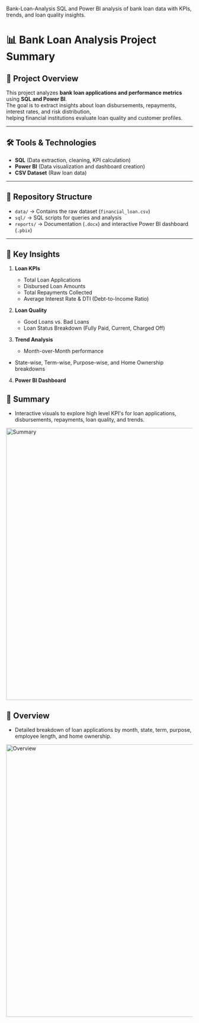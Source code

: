  Bank-Loan-Analysis
SQL and Power BI analysis of bank loan data with KPIs, trends, and loan quality insights.

# 📊 Bank Loan Analysis Project Summary

## 📌 Project Overview
This project analyzes **bank loan applications and performance metrics** using **SQL and Power BI**.  
The goal is to extract insights about loan disbursements, repayments, interest rates, and risk distribution,  
helping financial institutions evaluate loan quality and customer profiles.

---

## 🛠️ Tools & Technologies
- **SQL** (Data extraction, cleaning, KPI calculation)
- **Power BI** (Data visualization and dashboard creation)
- **CSV Dataset** (Raw loan data)

---

## 📂 Repository Structure
- `data/` → Contains the raw dataset (`financial_loan.csv`)  
- `sql/` → SQL scripts for queries and analysis  
- `reports/` → Documentation (`.docx`) and interactive Power BI dashboard (`.pbix`)  

---

## 🔑 Key Insights
1. **Loan KPIs**
   - Total Loan Applications  
   - Disbursed Loan Amounts  
   - Total Repayments Collected  
   - Average Interest Rate & DTI (Debt-to-Income Ratio)

2. **Loan Quality**
   - Good Loans vs. Bad Loans  
   - Loan Status Breakdown (Fully Paid, Current, Charged Off)  

3. **Trend Analysis**
   - Month-over-Month performance  

  - State-wise, Term-wise, Purpose-wise, and Home Ownership breakdowns  

4. **Power BI Dashboard**
 ## 🔹 Summary 
   - Interactive visuals to explore high level KPI's for loan applications, disbursements, repayments, loan quality, and trends. 
 <img width="1316" height="734" alt="Summary" src="https://github.com/user-attachments/assets/44272663-d0aa-4e98-a4d6-90d7a1d9d97d" />

## 🔹 Overview 
   - Detailed breakdown of loan applications by month, state, term, purpose, employee length, and home ownership. 
 <img width="1310" height="735" alt="Overview" src="https://github.com/user-attachments/assets/10ba5446-0a5f-4307-a47c-d06805c3618c" />
